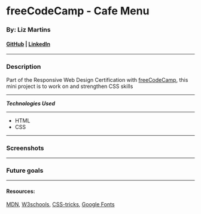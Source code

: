 # freeCodeCamp - Cafe Menu

### By: Liz Martins

#### [GitHub](https://github.com/martinsliz) | [LinkedIn](https://www.linkedin.com/in/lizmartinsli/)

---

### Description

Part of the Responsive Web Design Certification with [freeCodeCamp](https://www.freecodecamp.org), this mini project is to work on and strengthen CSS skills

---

**_Technologies Used_**

---

- HTML
- CSS

---

### Screenshots

<!-- ![Image](https://i.imgur.com/x3qkkdil.png) -->

---

### Future goals

<!-- - [ ] Functionality for users to add/edit/delete destinations
- [ ] Image carousel for multiple photos
- [ ] Timer on Featured Destination -->

---

#### Resources:
[MDN](https://developer.mozilla.org/en-US/), [W3schools](https://www.w3schools.com/), [CSS-tricks](https://css-tricks.com/), [Google Fonts](https://fonts.google.com/specimen/Lora)

<!-- #### Image credits:
[Unsplash](https://unsplash.com/), [Forbes](https://www.forbes.com), [Imgur](https://imgur.com/) -->
